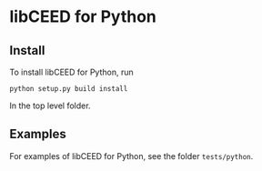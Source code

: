 # libCEED for Python

## Install

To install libCEED for Python, run

    python setup.py build install

In the top level folder.

## Examples

For examples of libCEED for Python, see the folder `tests/python`.
